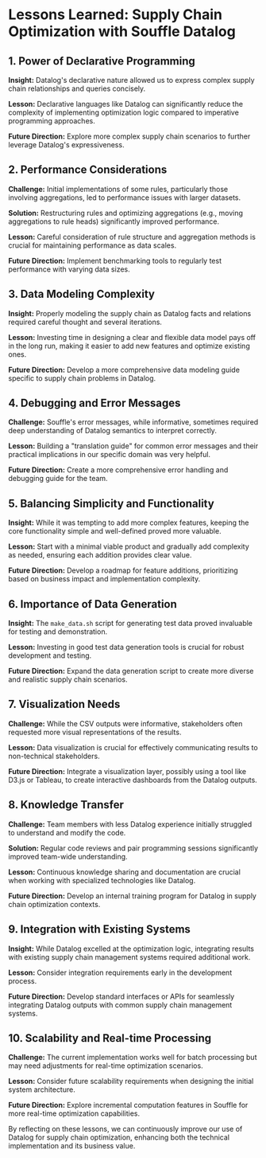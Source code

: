 # Lessons Learned: Supply Chain Optimization with Souffle Datalog

## 1. Power of Declarative Programming

**Insight:** Datalog's declarative nature allowed us to express complex supply chain relationships and queries concisely.

**Lesson:** Declarative languages like Datalog can significantly reduce the complexity of implementing optimization logic compared to imperative programming approaches.

**Future Direction:** Explore more complex supply chain scenarios to further leverage Datalog's expressiveness.

## 2. Performance Considerations

**Challenge:** Initial implementations of some rules, particularly those involving aggregations, led to performance issues with larger datasets.

**Solution:** Restructuring rules and optimizing aggregations (e.g., moving aggregations to rule heads) significantly improved performance.

**Lesson:** Careful consideration of rule structure and aggregation methods is crucial for maintaining performance as data scales.

**Future Direction:** Implement benchmarking tools to regularly test performance with varying data sizes.

## 3. Data Modeling Complexity

**Insight:** Properly modeling the supply chain as Datalog facts and relations required careful thought and several iterations.

**Lesson:** Investing time in designing a clear and flexible data model pays off in the long run, making it easier to add new features and optimize existing ones.

**Future Direction:** Develop a more comprehensive data modeling guide specific to supply chain problems in Datalog.

## 4. Debugging and Error Messages

**Challenge:** Souffle's error messages, while informative, sometimes required deep understanding of Datalog semantics to interpret correctly.

**Lesson:** Building a "translation guide" for common error messages and their practical implications in our specific domain was very helpful.

**Future Direction:** Create a more comprehensive error handling and debugging guide for the team.

## 5. Balancing Simplicity and Functionality

**Insight:** While it was tempting to add more complex features, keeping the core functionality simple and well-defined proved more valuable.

**Lesson:** Start with a minimal viable product and gradually add complexity as needed, ensuring each addition provides clear value.

**Future Direction:** Develop a roadmap for feature additions, prioritizing based on business impact and implementation complexity.

## 6. Importance of Data Generation

**Insight:** The `make_data.sh` script for generating test data proved invaluable for testing and demonstration.

**Lesson:** Investing in good test data generation tools is crucial for robust development and testing.

**Future Direction:** Expand the data generation script to create more diverse and realistic supply chain scenarios.

## 7. Visualization Needs

**Challenge:** While the CSV outputs were informative, stakeholders often requested more visual representations of the results.

**Lesson:** Data visualization is crucial for effectively communicating results to non-technical stakeholders.

**Future Direction:** Integrate a visualization layer, possibly using a tool like D3.js or Tableau, to create interactive dashboards from the Datalog outputs.

## 8. Knowledge Transfer

**Challenge:** Team members with less Datalog experience initially struggled to understand and modify the code.

**Solution:** Regular code reviews and pair programming sessions significantly improved team-wide understanding.

**Lesson:** Continuous knowledge sharing and documentation are crucial when working with specialized technologies like Datalog.

**Future Direction:** Develop an internal training program for Datalog in supply chain optimization contexts.

## 9. Integration with Existing Systems

**Insight:** While Datalog excelled at the optimization logic, integrating results with existing supply chain management systems required additional work.

**Lesson:** Consider integration requirements early in the development process.

**Future Direction:** Develop standard interfaces or APIs for seamlessly integrating Datalog outputs with common supply chain management systems.

## 10. Scalability and Real-time Processing

**Challenge:** The current implementation works well for batch processing but may need adjustments for real-time optimization scenarios.

**Lesson:** Consider future scalability requirements when designing the initial system architecture.

**Future Direction:** Explore incremental computation features in Souffle for more real-time optimization capabilities.

By reflecting on these lessons, we can continuously improve our use of Datalog for supply chain optimization, enhancing both the technical implementation and its business value.
